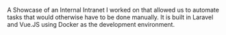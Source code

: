 A Showcase of an Internal Intranet I worked on that allowed us to automate tasks that would otherwise have to be done manually. 
It is built in Laravel and Vue.JS using Docker as the development environment.
